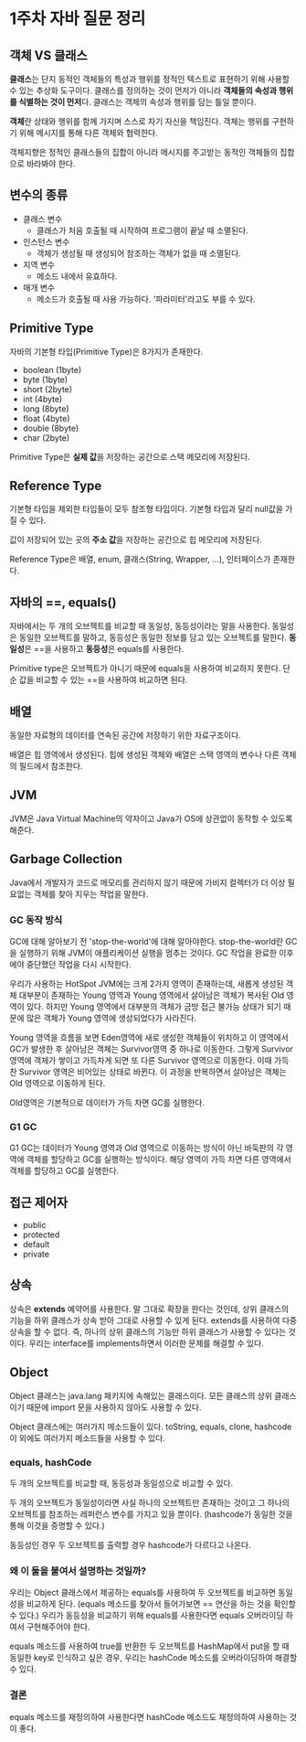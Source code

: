 # 1주차 자바 질문 정리

## 객체 VS 클래스

**클래스**는 단지 동적인 객체들의 특성과 행위를 정적인 텍스트로 표현하기 위해 사용할 수 있는 추상화 도구이다. 클래스를 정의하는 것이 먼저가 아니라 **객체들의 속성과 행위를 식별하는 것이 먼저**다. 클래스는 객체의 속성과 행위를 담는 틀일 뿐이다.

**객체**란 상태와 행위를 함께 가지며 스스로 자기 자신을 책임진다. 객체는 행위를 구현하기 위해 메시지를 통해 다른 객체와 협력한다.

객체지향은 정적인 클래스들의 집합이 아니라 메시지를 주고받는 동적인 객체들의 집합으로 바라봐야 한다.

## 변수의 종류

- 클래스 변수
    - 클래스가 처음 호출될 때 시작하여 프로그램이 끝날 때 소멸된다.
- 인스턴스 변수
    - 객체가 생성될 때 생성되어 참조하는 객체가 없을 때 소멸된다.
- 지역 변수
    - 메소드 내에서 유효하다.
- 매개 변수
    - 메소드가 호출될 때 사용 가능하다. '파라미터'라고도 부를 수 있다.

## Primitive Type

자바의 기본형 타입(Primitive Type)은 8가지가 존재한다.
- boolean (1byte)
- byte (1byte)
- short (2byte)
- int (4byte)
- long (8byte)
- float (4byte)
- double (8byte)
- char (2byte)

Primitive Type은 **실제 값**을 저장하는 공간으로 스택 메모리에 저장된다. 


## Reference Type

기본형 타입을 제외한 타입들이 모두 참조형 타입이다. 기본형 타입과 달리 null값을 가질 수 있다.

값이 저장되어 있는 곳의 **주소 값**을 저장하는 공간으로 힙 메모리에 저장된다.

Reference Type은 배열, enum, 클래스(String, Wrapper, ...), 인터페이스가 존재한다.

## 자바의 ==, equals()

자바에서는 두 개의 오브젝트를 비교할 때 동일성, 동등성이라는 말을 사용한다. 동일성은 동일한 오브젝트를 말하고, 동등성은 동일한 정보를 담고 있는 오브젝트를 말한다.
**동일성**은 ==을 사용하고 **동등성**은 equals를 사용한다.

Primitive type은 오브젝트가 아니기 때문에 equals을 사용하여 비교하지 못한다. 단순 값을 비교할 수 있는 ==을 사용하여 비교하면 된다.

## 배열
동일한 자료형의 데이터를 연속된 공간에 저장하기 위한 자료구조이다. 

배열은 힙 영역에서 생성된다. 힙에 생성된 객체와 배열은 스택 영역의 변수나 다른 객체의 필드에서 참조한다.

## JVM
JVM은 Java Virtual Machine의 약자이고 Java가 OS에 상관없이 동작할 수 있도록 해준다.

## Garbage Collection

Java에서 개발자가 코드로 메모리를 관리하지 않기 때문에 가비지 컬렉터가 더 이상 필요없는 객체를 찾아 지우는 작업을 말한다. 

### GC 동작 방식

GC에 대해 알아보기 전 'stop-the-world'에 대해 알아야한다.
stop-the-world란 GC을 실행하기 위해 JVM이 애플리케이션 실행을 멈추는 것이다.
GC 작업을 완료한 이후에야 중단했던 작업을 다시 시작한다. 

우리가 사용하는 HotSpot JVM에는 크게 2가지 영역이 존재하는데, 새롭게 생성된 객체 대부분이 존재하는 Young 영역과 Young 영역에서 살아남은 객체가 복사된 Old 영역이 있다. 하지만 Young 영역에서 대부분의 객체가 금방 접근 불가능 상태가 되기 때문에 많은 객체가 Young 영역에 생성되었다가 사라진다.

Young 영역을 흐름을 보면 Eden영역에 새로 생성한 객체들이 위치하고 이 영역에서 GC가 발생한 후 살아남은 객체는 Survivor영역 중 하나로 이동한다. 그렇게 Survivor 영역에 객체가 쌓이고 가득차게 되면 또 다른 Survivor 영역으로 이동한다. 이때 가득 찬 Survivor 영역은 비어있는 상태로 바뀐다. 이 과정을 반복하면서 살아남은 객체는 Old 영역으로 이동하게 된다.

Old영역은 기본적으로 데이터가 가득 차면 GC를 실행한다. 

### G1 GC

G1 GC는 데이터가 Young 영역과 Old 영역으로 이동하는 방식이 아닌 바둑판의 각 영역에 객체를 할당하고 GC를 실행하는 방식이다. 해당 영역이 가득 차면 다른 영역에서 객체를 할당하고 GC를 실행한다.

## 접근 제어자

- public
- protected
- default
- private

## 상속 

상속은 **extends** 예약어를 사용한다. 말 그대로 확장을 한다는 것인데, 상위 클래스의 기능을 하위 클래스가 상속 받아 그대로 사용할 수 있게 된다. extends를 사용하여 다중 상속을 할 수 없다. 즉, 하나의 상위 클래스의 기능만 하위 클래스가 사용할 수 있다는 것이다. 우리는 interface를 implements하면서 이러한 문제를 해결할 수 있다.

## Object

Object 클래스는 java.lang 패키지에 속해있는 클래스이다.
모든 클래스의 상위 클래스이기 때문에 import 문을 사용하지 않아도 사용할 수 있다.

Object 클래스에는 여러가지 메소드들이 있다.
toString, equals, clone, hashcode 이 외에도 여러가지 메소드들을 사용할 수 있다.

### equals, hashCode

두 개의 오브젝트를 비교할 때, 동등성과 동일성으로 비교할 수 있다. 

두 개의 오브젝트가 동일성이라면 사실 하나의 오브젝트만 존재하는 것이고 그 하나의 오브젝트를 참조하는 레퍼런스 변수를 가지고 있을 뿐이다. (hashcode가 동일한 것을 통해 이것을 증명할 수 있다.)

동등성인 경우 두 오브젝트를 출력할 경우 hashcode가 다르다고 나온다. 

### 왜 이 둘을 붙여서 설명하는 것일까?

우리는 Object 클래스에서 제공하는 equals를 사용하여 두 오브젝트를 비교하면 동일성을 비교하게 된다. (equals 메소드를 찾아서 들어가보면 == 연산을 하는 것을 확인할 수 있다.)
우리가 동등성을 비교하기 위해 equals를 사용한다면 equals 오버라이딩 하여서 구현해주어야 한다. 

equals 메소드를 사용하여 true를 반환한 두 오브젝트를 HashMap에서 put을 할 때 동일한 key로 인식하고 싶은 경우, 우리는 hashCode 메소드를 오버라이딩하여 해결할 수 있다.

### 결론

equals 메소드를 재정의하여 사용한다면 hashCode 메소드도 재정의하여 사용하는 것이 좋다.
